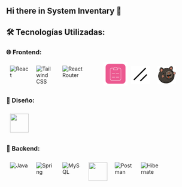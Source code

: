 ## Hi there in System Inventary 👋

## 🛠️ Tecnologías Utilizadas:

### 🌐 Frontend:

  <div style="display: flex; justify-content: start;">
  <img src="https://icon.icepanel.io/Technology/svg/React.svg" alt="React" style="width: 50px; height: 50px; margin: 10px;">
   <img src="https://icon.icepanel.io/Technology/svg/Tailwind-CSS.svg" alt="Tailwind CSS" style="width: 50px; height: 50px; margin: 10px;">
   <img src="https://www.vectorlogo.zone/logos/reactrouter/reactrouter-ar21.svg" alt="React Router" style="width: 100px; height: 50px; margin: 10px;">
<img src="./public/FormHook.png" alt="React Hook Form Logo" width="64" height="64" />
<img src='./public/ShadcnUI.svg' style="width: 50px; height: 50px; margin: 10px;">
<img src='./public/zustand.png' style="width: 50px; height: 50px; margin: 10px;">
  </div>    
  
  ### 💅 Diseño:
  
<div style="display: flex; justify-content: start;">
   <img src="https://skillicons.dev/icons?i=figma&perline=3" style="width: 50px; height: 50px; margin: 10px;">
</div> 

   ### 👾 Backend:

  <div style="display: flex; justify-content: start;">
  <img src="https://icon.icepanel.io/Technology/svg/Java.svg" alt="Java" style="width: 50px; height: 50px; margin: 10px;">
  <img src="https://icon.icepanel.io/Technology/svg/Spring.svg" alt="Spring" style="width: 50px; height: 50px; margin: 10px;">
  <img src="https://icon.icepanel.io/Technology/svg/MySQL.svg" alt="MySQL" style="width: 50px; height: 50px; margin: 10px;">
  <img src="https://skillicons.dev/icons?i=azure&perline=3" style="width: 50px; height: 50px; margin: 10px;">
  <img src="https://icon.icepanel.io/Technology/svg/Postman.svg" alt="Postman" style="width: 50px; height: 50px; margin: 10px;">
  <img src="https://icon.icepanel.io/Technology/svg/Hibernate.svg" alt="Hibernate" style="width: 50px; height: 50px; margin: 10px;">

  </div>
